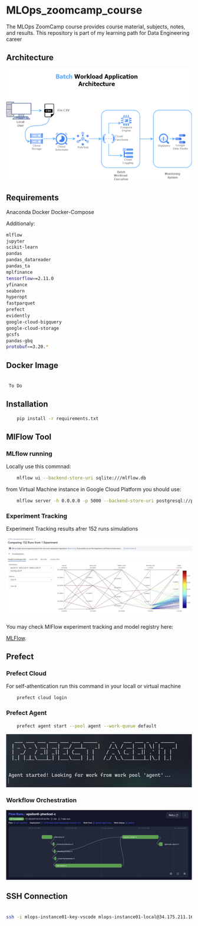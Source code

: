 # MLOps_zoomcamp_course
The MLOps ZoomCamp course provides course material, subjects, notes, and results. This repository is part of my learning path for Data Engineering career


## Architecture

![architecture](./img/mlops_architecture.drawio.png)

## Requirements
Anaconda
Docker
Docker-Compose

Additionaly:

```bash 
mlflow
jupyter
scikit-learn
pandas
pandas_datareader
pandas_ta
mplfinance
tensorflow==2.11.0
yfinance
seaborn
hyperopt
fastparquet
prefect
evidently
google-cloud-bigquery
google-cloud-storage
gcsfs
pandas-gbq
protobuf==3.20.*

```

## Docker Image

```bash

 To Do

```

## Installation

```bash
    pip install -r requirements.txt

```

## MlFlow Tool

### MLflow running

Locally use this commnad:

```bash 
    mlflow ui --backend-store-uri sqlite:///mlflow.db 
```
from Virtual Machine instance in Google Cloud Platform you should use:

```bash
    mlflow server -h 0.0.0.0 -p 5000 --backend-store-uri postgresql://postgres:passwod@sql_private_ip:5432/mlflow --default-artifact-root gs://storage_bucket_name
```
 
### Experiment Tracking
Experiment Tracking results afrer 152 runs simulations

![Experiment_Tracking](./img/coordinate_plot.jpg)

You may check MlFlow experiment tracking and model registry here:


[MLFlow](http://34.175.211.162:5000/).


## Prefect

### Prefect Cloud

For self-athentication run this command in your locall or virtual machine

```bash 
    prefect cloud login
```

### Prefect Agent

```bash
    prefect agent start --pool agent --work-queue default

```
![Agent-prefect](./img/prefect_agent.png)


### Workflow Orchestration

![prefect_workflow](./img/prefect_workflow_2.jpg)

## SSH Connection

```bash

ssh -i mlops-instance01-key-vscode mlops-instance01-local@34.175.211.162

```